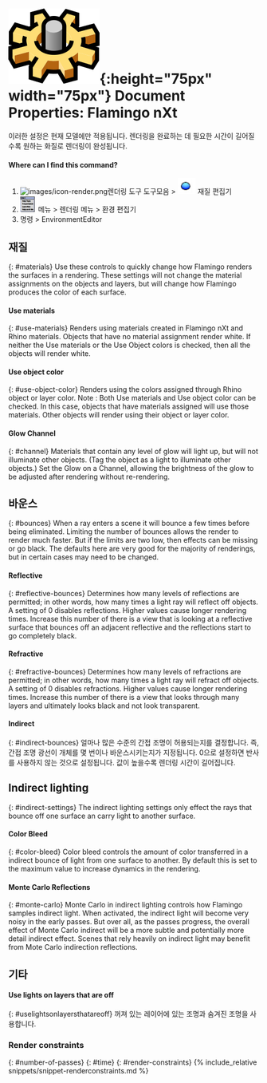 ---
---


# ![images/options.svg](images/options.svg){:height="75px" width="75px"} Document Properties: Flamingo nXt
이러한 설정은 현재 모델에만 적용됩니다. 렌더링을 완료하는 데 필요한 시간이 길어질수록 원하는 화질로 렌더링이 완성됩니다.

#### Where can I find this command?
<!-- These locations are not correct.  They need to be updated. -->

 1. ![images/icon-render.png](images/icon-render.png)렌더링 도구 도구모음 > ![images/environments.png](images/environments.png) 재질 편집기
 1. ![images/menuicon.png](images/menuicon.png)메뉴 > 렌더링 메뉴 > 환경 편집기
 1. 명령 > EnvironmentEditor

## 재질
{: #materials}
Use these controls to quickly change how Flamingo renders the surfaces in a rendering.  These settings will not change the material assignments on the objects and layers, but will change how Flamingo produces the color of each surface.

#### Use materials
{: #use-materials}
Renders using materials created in Flamingo nXt and Rhino materials. Objects that have no material assignment render white. If neither the Use materials or the Use Object colors is checked, then all the objects will render white.

#### Use object color
{: #use-object-color}
Renders using the colors assigned through Rhino object or layer color. Note : Both Use materials and Use object color can be checked. In this case, objects that have materials assigned will use those materials. Other objects will render using their object or layer color.

#### Glow Channel
{: #channel}
Materials that contain any level of glow will light up, but will not illuminate other objects. (Tag the object as a light to illuminate other objects.)  Set the Glow on a Channel, allowing the brightness of the glow to be adjusted after rendering without re-rendering.

## 바운스
{: #bounces}
When a ray enters a scene it will bounce a few times before being eliminated.  Limiting the number of bounces allows the render to render much faster. But if the limits are two low, then effects can be missing or go black.  The defaults here are very good for the majority of renderings, but in certain cases may need to be changed.

#### Reflective
{: #reflective-bounces}
Determines how many levels of reflections are permitted; in other words, how many times a light ray will reflect off objects. A setting of 0 disables reflections. Higher values cause longer rendering times. Increase this number of there is a view that is looking at a reflective surface that bounces off an adjacent reflective and the reflections start to go completely black.

#### Refractive
{: #refractive-bounces}
Determines how many levels of refractions are permitted; in other words, how many times a light ray will refract off objects. A setting of 0 disables refractions. Higher values cause longer rendering times. Increase this number of there is a view that looks through many layers and ultimately looks black and not look transparent.

#### Indirect
{: #indirect-bounces}
얼마나 많은 수준의 간접 조명이 허용되는지를 결정합니다. 즉, 간접 조명 광선이 개체를 몇 번이나 바운스시키는지가 지정됩니다. 0으로 설정하면 반사를 사용하지 않는 것으로 설정됩니다. 값이 높을수록 렌더링 시간이 길어집니다.

## Indirect lighting
{: #indirect-settings}
The indirect lighting settings only effect the rays that bounce off one surface an carry light to another surface.

#### Color Bleed
{: #color-bleed}
Color bleed controls the amount of color transferred in a indirect bounce of light from one surface to another.  By default this is set to the maximum value to increase dynamics in the rendering.  

#### Monte Carlo Reflections
{: #monte-carlo}
Monte Carlo in indirect lighting controls how Flamingo samples indirect light. When activated, the indirect light will become very noisy in the early passes.  But over all, as the passes progress, the overall effect of Monte Carlo indirect will be a more subtle and potentially more detail indirect effect. Scenes that rely heavily on indirect light may benefit from Mote Carlo indirection reflections.

## 기타

#### Use lights on layers that are off
{: #uselightsonlayersthatareoff}
꺼져 있는 레이어에 있는 조명과 숨겨진 조명을 사용합니다.

### Render constraints
{: #number-of-passes}
{: #time}
{: #render-constraints}
{% include_relative snippets/snippet-renderconstraints.md %}
